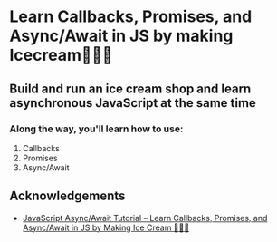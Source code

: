 
# Learn Callbacks, Promises, and Async/Await in JS by making Icecream🍦🍧🍨

## Build and run an ice cream shop and learn asynchronous JavaScript at the same time

### Along the way, you'll learn how to use:

1. Callbacks
1. Promises
1. Async/Await


## Acknowledgements

 - [JavaScript Async/Await Tutorial – Learn Callbacks, Promises, and Async/Await in JS by Making Ice Cream 🍧🍨🍦](https://www.freecodecamp.org/news/javascript-async-await-tutorial-learn-callbacks-promises-async-await-by-making-icecream/)
